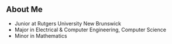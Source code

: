 ## About Me

* Junior at Rutgers University New Brunswick
* Major in Electrical & Computer Engineering, Computer Science
* Minor in Mathematics
